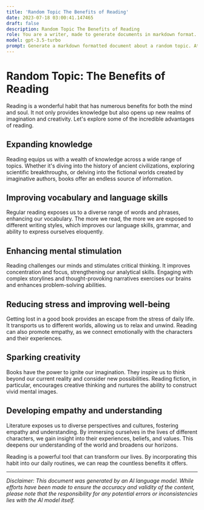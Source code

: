 ```yaml
---
title: 'Random Topic The Benefits of Reading'
date: 2023-07-18 03:00:41.147465
draft: false
description: Random Topic The Benefits of Reading
role: You are a writer, made to generate documents in markdown format. It is very important that all of the documents you generate are in valid markdown format.
model: gpt-3.5-turbo
prompt: Generate a markdown formatted document about a random topic. At the bottom, include a disclaimer explaining that the document was generated by you. The first line of the document should be the title. Make sure that the entire document is in proper markdown format, using a mix of various tags to make the document visually appealing.
---
```


# Random Topic: The Benefits of Reading

Reading is a wonderful habit that has numerous benefits for both the mind and soul. It not only provides knowledge but also opens up new realms of imagination and creativity. Let's explore some of the incredible advantages of reading.

## Expanding knowledge

Reading equips us with a wealth of knowledge across a wide range of topics. Whether it's diving into the history of ancient civilizations, exploring scientific breakthroughs, or delving into the fictional worlds created by imaginative authors, books offer an endless source of information.

## Improving vocabulary and language skills

Regular reading exposes us to a diverse range of words and phrases, enhancing our vocabulary. The more we read, the more we are exposed to different writing styles, which improves our language skills, grammar, and ability to express ourselves eloquently.

## Enhancing mental stimulation

Reading challenges our minds and stimulates critical thinking. It improves concentration and focus, strengthening our analytical skills. Engaging with complex storylines and thought-provoking narratives exercises our brains and enhances problem-solving abilities.

## Reducing stress and improving well-being

Getting lost in a good book provides an escape from the stress of daily life. It transports us to different worlds, allowing us to relax and unwind. Reading can also promote empathy, as we connect emotionally with the characters and their experiences.

## Sparking creativity

Books have the power to ignite our imagination. They inspire us to think beyond our current reality and consider new possibilities. Reading fiction, in particular, encourages creative thinking and nurtures the ability to construct vivid mental images.

## Developing empathy and understanding

Literature exposes us to diverse perspectives and cultures, fostering empathy and understanding. By immersing ourselves in the lives of different characters, we gain insight into their experiences, beliefs, and values. This deepens our understanding of the world and broadens our horizons.

Reading is a powerful tool that can transform our lives. By incorporating this habit into our daily routines, we can reap the countless benefits it offers.

---

*Disclaimer: This document was generated by an AI language model. While efforts have been made to ensure the accuracy and validity of the content, please note that the responsibility for any potential errors or inconsistencies lies with the AI model itself.*
